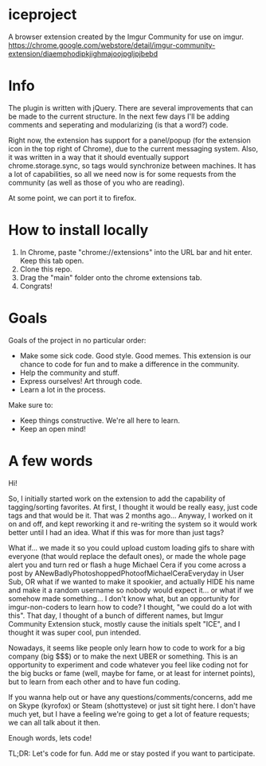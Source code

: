 # iceproject
A browser extension created by the Imgur Community for use on imgur.
https://chrome.google.com/webstore/detail/imgur-community-extension/diaemphodipkjighmajoojpgljpjbebd

# Info
The plugin is written with jQuery. There are several improvements that can be made to the current structure. In the next
few days I'll be adding comments and seperating and modularizing (is that a word?) code. 

Right now, the extension has support for a panel/popup (for the extension icon in the top right of Chrome), due to the current 
messaging system. Also, it was written in a way that it should eventually support chrome.storage.sync, so tags would synchronize
between machines. It has a lot of capabilities, so all we need now is for some requests from the community (as well as those of 
you who are reading).

At some point, we can port it to firefox.

# How to install locally
1. In Chrome, paste "chrome://extensions" into the URL bar and hit enter. Keep this tab open.
2. Clone this repo. 
3. Drag the "main" folder onto the chrome extensions tab.
4. Congrats!

# Goals
Goals of the project in no particular order:
- Make some sick code. Good style. Good memes. This extension is our chance to code for fun and to make a difference in the community.
- Help the community and stuff.
- Express ourselves! Art through code.
- Learn a lot in the process.

Make sure to:
- Keep things constructive. We're all here to learn.
- Keep an open mind!

# A few words
Hi! 

So, I initially started work on the extension to add the capability of tagging/sorting favorites. At first, I thought it would be
really easy, just code tags and that would be it. That was 2 months ago... Anyway, I worked on it on and off, and kept reworking it 
and re-writing the system so it would work better until I had an idea. What if this was for more than just tags? 

What if... we made it so you could upload custom loading gifs to share with everyone (that would replace the default ones), or made the 
whole page alert you and turn red or flash a huge Michael Cera if you come across a post by ANewBadlyPhotoshoppedPhotoofMichaelCeraEveryday 
in User Sub, OR what if we wanted to make it spookier, and actually HIDE his name and make it a random username so nobody would expect it... 
or what if we somehow made something... I don't know what, but an opportunity for imgur-non-coders to learn how to code? I thought, "we 
could do a lot with this". That day, I thought of a bunch of different names, but Imgur Community Extension stuck, mostly cause the 
initials spelt "ICE", and I thought it was super cool, pun intended.

Nowadays, it seems like people only learn how to code to work for a big company (big $$$) or to make the next UBER or something. 
This is an opportunity to experiment and code whatever you feel like coding not for the big bucks or fame (well, maybe for fame, or at
least for internet points), but to learn from each other and to have fun coding.

If you wanna help out or have any questions/comments/concerns, add me on Skype (kyrofox) or Steam (shottysteve) or just sit tight here. 
I don't have much yet, but I have a feeling we're going to get a lot of feature requests; we can all talk about it then.

Enough words, lets code!

TL;DR: Let's code for fun. Add me or stay posted if you want to participate.
